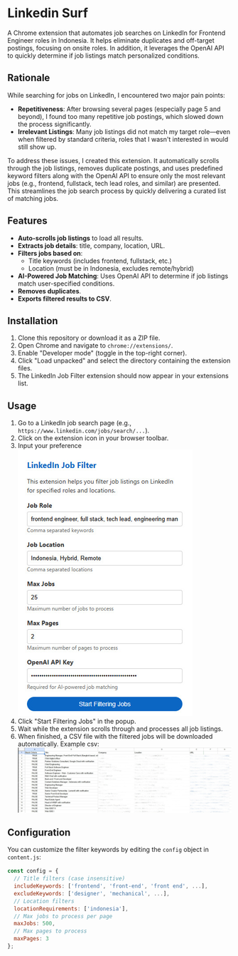 # Linkedin Surf

A Chrome extension that automates job searches on LinkedIn for Frontend Engineer roles in Indonesia. It helps eliminate duplicates and off-target postings, focusing on onsite roles. In addition, it leverages the OpenAI API to quickly determine if job listings match personalized conditions.

## Rationale

While searching for jobs on LinkedIn, I encountered two major pain points:

- **Repetitiveness**: After browsing several pages (especially page 5 and beyond), I found too many repetitive job postings, which slowed down the process significantly.
- **Irrelevant Listings**: Many job listings did not match my target role—even when filtered by standard criteria, roles that I wasn't interested in would still show up.

To address these issues, I created this extension. It automatically scrolls through the job listings, removes duplicate postings, and uses predefined keyword filters along with the OpenAI API to ensure only the most relevant jobs (e.g., frontend, fullstack, tech lead roles, and similar) are presented. This streamlines the job search process by quickly delivering a curated list of matching jobs.

## Features

- **Auto-scrolls job listings** to load all results.
- **Extracts job details**: title, company, location, URL.
- **Filters jobs based on**:
  - Title keywords (includes frontend, fullstack, etc.)
  - Location (must be in Indonesia, excludes remote/hybrid)
- **AI-Powered Job Matching**: Uses OpenAI API to determine if job listings match user-specified conditions.
- **Removes duplicates**.
- **Exports filtered results to CSV**.

## Installation

1. Clone this repository or download it as a ZIP file.
2. Open Chrome and navigate to `chrome://extensions/`.
3. Enable "Developer mode" (toggle in the top-right corner).
4. Click "Load unpacked" and select the directory containing the extension files.
5. The LinkedIn Job Filter extension should now appear in your extensions list.

## Usage

1. Go to a LinkedIn job search page (e.g., `https://www.linkedin.com/jobs/search/...`).
2. Click on the extension icon in your browser toolbar.
3. Input your preference
  ![Popup](./popup.jpg)
4. Click "Start Filtering Jobs" in the popup.
5. Wait while the extension scrolls through and processes all job listings.
6. When finished, a CSV file with the filtered jobs will be downloaded automatically.
  Example csv:
  ![Generated CSV](./generated-csv.jpg)

## Configuration

You can customize the filter keywords by editing the `config` object in `content.js`:

```javascript
const config = {
  // Title filters (case insensitive)
  includeKeywords: ['frontend', 'front-end', 'front end', ...],
  excludeKeywords: ['designer', 'mechanical', ...],
  // Location filters
  locationRequirements: ['indonesia'],
  // Max jobs to process per page
  maxJobs: 500,
  // Max pages to process
  maxPages: 3
};
